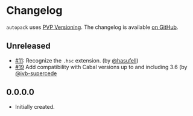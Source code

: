 # Changelog

`autopack` uses [PVP Versioning][1].
The changelog is available [on GitHub][2].

## Unreleased

* [#11](https://github.com/kowainik/autopack/pull/11):
  Recognize the `.hsc` extension.
  (by [@hasufell](https://github.com/hasufell))
* [#19](https://github.com/kowainik/autopack/pull/19)
  Add compatibility with Cabal versions up to and including 3.6
  (by [@ivb-supercede](https://github.com/ivb-supercede)

## 0.0.0.0

* Initially created.

[1]: https://pvp.haskell.org
[2]: https://github.com/kowainik/autopack/releases
